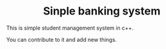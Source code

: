 <h1 align="center"> Sinple banking system</h1>
<p>This is simple student management system in c++.</p>
<p>You can contribute to it and add new things. </p>
